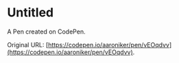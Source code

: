 # Untitled

A Pen created on CodePen.

Original URL: [https://codepen.io/aaroniker/pen/vEOqdvv](https://codepen.io/aaroniker/pen/vEOqdvv).

